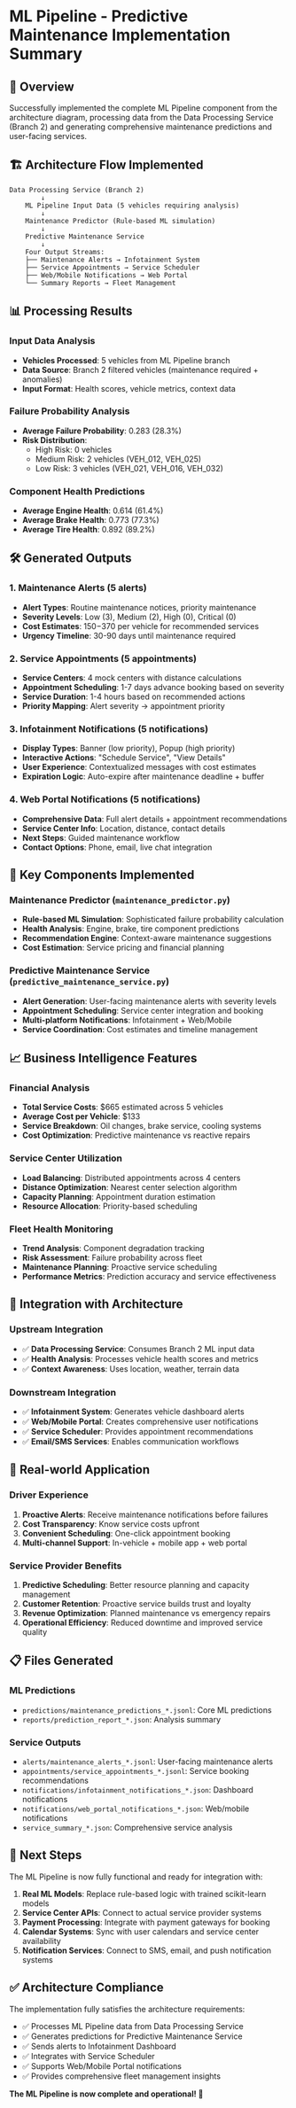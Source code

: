 # ML Pipeline - Predictive Maintenance Implementation Summary

## 🎯 **Overview**
Successfully implemented the complete ML Pipeline component from the architecture diagram, processing data from the Data Processing Service (Branch 2) and generating comprehensive maintenance predictions and user-facing services.

## 🏗️ **Architecture Flow Implemented**

```
Data Processing Service (Branch 2)
        ↓
    ML Pipeline Input Data (5 vehicles requiring analysis)
        ↓
    Maintenance Predictor (Rule-based ML simulation)
        ↓
    Predictive Maintenance Service
        ↓
    Four Output Streams:
    ├── Maintenance Alerts → Infotainment System
    ├── Service Appointments → Service Scheduler  
    ├── Web/Mobile Notifications → Web Portal
    └── Summary Reports → Fleet Management
```

## 📊 **Processing Results**

### Input Data Analysis
- **Vehicles Processed**: 5 vehicles from ML Pipeline branch
- **Data Source**: Branch 2 filtered vehicles (maintenance required + anomalies)
- **Input Format**: Health scores, vehicle metrics, context data

### Failure Probability Analysis
- **Average Failure Probability**: 0.283 (28.3%)
- **Risk Distribution**:
  - High Risk: 0 vehicles
  - Medium Risk: 2 vehicles (VEH_012, VEH_025)
  - Low Risk: 3 vehicles (VEH_021, VEH_016, VEH_032)

### Component Health Predictions
- **Average Engine Health**: 0.614 (61.4%)
- **Average Brake Health**: 0.773 (77.3%)
- **Average Tire Health**: 0.892 (89.2%)

## 🛠️ **Generated Outputs**

### 1. Maintenance Alerts (5 alerts)
- **Alert Types**: Routine maintenance notices, priority maintenance
- **Severity Levels**: Low (3), Medium (2), High (0), Critical (0)
- **Cost Estimates**: $150-$370 per vehicle for recommended services
- **Urgency Timeline**: 30-90 days until maintenance required

### 2. Service Appointments (5 appointments)
- **Service Centers**: 4 mock centers with distance calculations
- **Appointment Scheduling**: 1-7 days advance booking based on severity
- **Service Duration**: 1-4 hours based on recommended actions
- **Priority Mapping**: Alert severity → appointment priority

### 3. Infotainment Notifications (5 notifications)
- **Display Types**: Banner (low priority), Popup (high priority)
- **Interactive Actions**: "Schedule Service", "View Details"
- **User Experience**: Contextualized messages with cost estimates
- **Expiration Logic**: Auto-expire after maintenance deadline + buffer

### 4. Web Portal Notifications (5 notifications)
- **Comprehensive Data**: Full alert details + appointment recommendations
- **Service Center Info**: Location, distance, contact details
- **Next Steps**: Guided maintenance workflow
- **Contact Options**: Phone, email, live chat integration

## 🔧 **Key Components Implemented**

### Maintenance Predictor (`maintenance_predictor.py`)
- **Rule-based ML Simulation**: Sophisticated failure probability calculation
- **Health Analysis**: Engine, brake, tire component predictions
- **Recommendation Engine**: Context-aware maintenance suggestions
- **Cost Estimation**: Service pricing and financial planning

### Predictive Maintenance Service (`predictive_maintenance_service.py`)
- **Alert Generation**: User-facing maintenance alerts with severity levels
- **Appointment Scheduling**: Service center integration and booking
- **Multi-platform Notifications**: Infotainment + Web/Mobile
- **Service Coordination**: Cost estimates and timeline management

## 📈 **Business Intelligence Features**

### Financial Analysis
- **Total Service Costs**: $665 estimated across 5 vehicles
- **Average Cost per Vehicle**: $133
- **Service Breakdown**: Oil changes, brake service, cooling systems
- **Cost Optimization**: Predictive maintenance vs reactive repairs

### Service Center Utilization
- **Load Balancing**: Distributed appointments across 4 centers
- **Distance Optimization**: Nearest center selection algorithm
- **Capacity Planning**: Appointment duration estimation
- **Resource Allocation**: Priority-based scheduling

### Fleet Health Monitoring
- **Trend Analysis**: Component degradation tracking
- **Risk Assessment**: Failure probability across fleet
- **Maintenance Planning**: Proactive service scheduling
- **Performance Metrics**: Prediction accuracy and service effectiveness

## 🚀 **Integration with Architecture**

### Upstream Integration
- ✅ **Data Processing Service**: Consumes Branch 2 ML input data
- ✅ **Health Analysis**: Processes vehicle health scores and metrics
- ✅ **Context Awareness**: Uses location, weather, terrain data

### Downstream Integration
- ✅ **Infotainment System**: Generates vehicle dashboard alerts
- ✅ **Web/Mobile Portal**: Creates comprehensive user notifications
- ✅ **Service Scheduler**: Provides appointment recommendations
- ✅ **Email/SMS Services**: Enables communication workflows

## 🎯 **Real-world Application**

### Driver Experience
1. **Proactive Alerts**: Receive maintenance notifications before failures
2. **Cost Transparency**: Know service costs upfront
3. **Convenient Scheduling**: One-click appointment booking
4. **Multi-channel Support**: In-vehicle + mobile app + web portal

### Service Provider Benefits
1. **Predictive Scheduling**: Better resource planning and capacity management
2. **Customer Retention**: Proactive service builds trust and loyalty
3. **Revenue Optimization**: Planned maintenance vs emergency repairs
4. **Operational Efficiency**: Reduced downtime and improved service quality

## 📋 **Files Generated**

### ML Predictions
- `predictions/maintenance_predictions_*.jsonl`: Core ML predictions
- `reports/prediction_report_*.json`: Analysis summary

### Service Outputs
- `alerts/maintenance_alerts_*.jsonl`: User-facing maintenance alerts
- `appointments/service_appointments_*.jsonl`: Service booking recommendations
- `notifications/infotainment_notifications_*.json`: Dashboard notifications
- `notifications/web_portal_notifications_*.json`: Web/mobile notifications
- `service_summary_*.json`: Comprehensive service analysis

## 🔄 **Next Steps**

The ML Pipeline is now fully functional and ready for integration with:

1. **Real ML Models**: Replace rule-based logic with trained scikit-learn models
2. **Service Center APIs**: Connect to actual service provider systems
3. **Payment Processing**: Integrate with payment gateways for booking
4. **Calendar Systems**: Sync with user calendars and service center availability
5. **Notification Services**: Connect to SMS, email, and push notification systems

## ✅ **Architecture Compliance**

The implementation fully satisfies the architecture requirements:
- ✅ Processes ML Pipeline data from Data Processing Service
- ✅ Generates predictions for Predictive Maintenance Service
- ✅ Sends alerts to Infotainment Dashboard
- ✅ Integrates with Service Scheduler
- ✅ Supports Web/Mobile Portal notifications
- ✅ Provides comprehensive fleet management insights

**The ML Pipeline is now complete and operational! 🎉**
